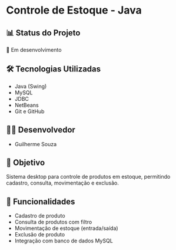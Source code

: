 # Controle de Estoque - Java

## 📊 Status do Projeto
🚧 Em desenvolvimento

## 🛠 Tecnologias Utilizadas
- Java (Swing)
- MySQL
- JDBC
- NetBeans
- Git e GitHub

## 👨‍💻 Desenvolvedor
- Guilherme Souza

## 🎯 Objetivo
Sistema desktop para controle de produtos em estoque, permitindo cadastro, consulta, movimentação e exclusão.

## 🔧 Funcionalidades
- Cadastro de produto
- Consulta de produtos com filtro
- Movimentação de estoque (entrada/saída)
- Exclusão de produto
- Integração com banco de dados MySQL
